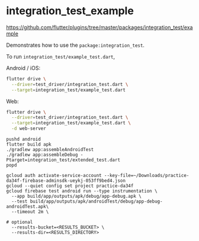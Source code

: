 # integration_test_example

https://github.com/flutter/plugins/tree/master/packages/integration_test/example

Demonstrates how to use the `package:integration_test`.

To run `integration_test/example_test.dart`,

Android / iOS:

```sh
flutter drive \
  --driver=test_driver/integration_test.dart \
  --target=integration_test/example_test.dart
```

Web:

```sh
flutter drive \
  --driver=test_driver/integration_test.dart \
  --target=integration_test/example_test.dart \
  -d web-server
```


```
pushd android
flutter build apk
./gradlew app:assembleAndroidTest
./gradlew app:assembleDebug -Ptarget=integration_test/extended_test.dart
popd
```

```
gcloud auth activate-service-account --key-file=~/Downloads/practice-da34f-firebase-adminsdk-ueykj-053ff9bed4.json
gcloud --quiet config set project practice-da34f
gcloud firebase test android run --type instrumentation \
  --app build/app/outputs/apk/debug/app-debug.apk \
  --test build/app/outputs/apk/androidTest/debug/app-debug-androidTest.apk\
  --timeout 2m \
```

```
# optional
  --results-bucket=<RESULTS_BUCKET> \
  --results-dir=<RESULTS_DIRECTORY>
```